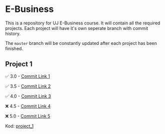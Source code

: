 # E-Business

This is a repository for UJ E-Business course. It will contain all the required projects. Each project will have it's own seperate branch with commit history.

The `master` branch will be constantly updated after each project has been finished.

## Project 1

:white_check_mark: 3.0 - [Commit Link 1](https://github.com/frieZZerr/UJ-E-Business/commit/hash)

:white_check_mark: 3.5 - [Commit Link 2](https://github.com/frieZZerr/UJ-E-Business/commit/hash)

:white_check_mark: 4.0 - [Commit Link 3](https://github.com/frieZZerr/UJ-E-Business/commit/hash)

:x: 4.5 - [Commit Link 4](https://github.com/frieZZerr/UJ-E-Business/commit/hash)

:x: 5.0 - [Commit Link 5](https://github.com/frieZZerr/UJ-E-Business/commit/hash)

Kod: [project_1](https://github.com/frieZZerr/UJ-E-Business/tree/project_1)
